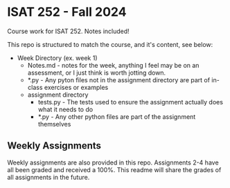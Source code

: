 # ISAT 252 - Fall 2024
Course work for ISAT 252. Notes included!

This repo is structured to match the course, and it's content, see below:

- Week Directory (ex. week 1)
  - Notes.md - notes for the week, anything I feel may be on an assessment, or I just think is worth jotting down. 
  - *.py - Any pyton files not in the assignment directory are part of in-class exercises or examples
  - assignment directory
    - tests.py - The tests used to ensure the assignment actually does what it needs to do
    - *.py - Any other python files are part of the assignment themselves

## Weekly Assignments
Weekly assignments are also provided in this repo.
Assignments 2-4 have all been graded and received a 100%. This readme will share the grades of all assignments in the future.